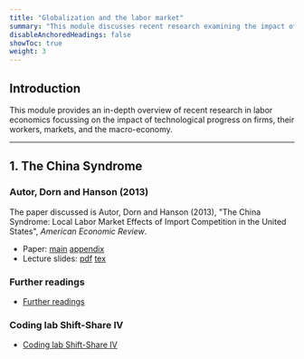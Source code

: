 ```yaml
---
title: "Globalization and the labor market"
summary: "This module discusses recent research examining the impact of technological progress on firms, their workers, markets, and the macro-economy."
disableAnchoredHeadings: false
showToc: true
weight: 3
---
```


## Introduction

This module provides an in-depth overview of recent research in labor economics focussing on the impact of technological progress on firms, their workers, markets, and the macro-economy.

---

## 1. The China Syndrome

### Autor, Dorn and Hanson (2013)
The paper discussed is Autor, Dorn and Hanson (2013), "The China Syndrome: Local Labor Market Effects of Import Competition in the United States", <i>American Economic Review</i>.
+ Paper: [main](https://github.com/MaartenGoos/graduate_labor/blob/master/globalization/201310_AutorDornHanson/201310-AutorDornHanson.pdf) [appendix](https://github.com/MaartenGoos/graduate_labor/blob/5cd1ce9987c8c3b56e561701e3de4fd2773f315d/globalization/201310_AutorDornHanson/201310-AutorDornHanson-Appendix.pdf)
+ Lecture slides: [pdf](https://github.com/MaartenGoos/graduate_labor/blob/56f4072d9cdcbe8c76fa291f50908d05d9d25d23/globalization/201310_AutorDornHanson/slides/201310-AutorDornHanson-slides.pdf) [tex](https://github.com/MaartenGoos/graduate_labor/tree/56f4072d9cdcbe8c76fa291f50908d05d9d25d23/globalization/201310_AutorDornHanson/slides/tex)

### Further readings 
+ [Further readings](https://github.com/MaartenGoos/graduate_labor/tree/master/globalization/papers)

### Coding lab Shift-Share IV 
+ [Coding lab Shift-Share IV](https://github.com/Mixtape-Sessions/Shift-Share/tree/main/Lab)

